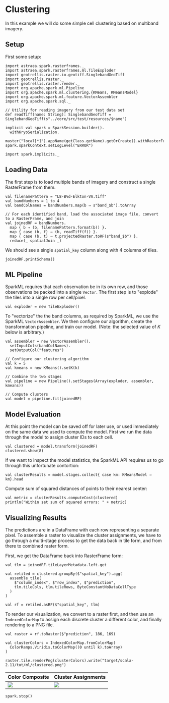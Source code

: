 # Clustering

In this example we will do some simple cell clustering based on multiband imagery.

## Setup 

First some setup:

```tut:silent
import astraea.spark.rasterframes._
import astraea.spark.rasterframes.ml.TileExploder
import geotrellis.raster.io.geotiff.SinglebandGeoTiff
import geotrellis.raster._
import geotrellis.raster.render._
import org.apache.spark.ml.Pipeline
import org.apache.spark.ml.clustering.{KMeans, KMeansModel}
import org.apache.spark.ml.feature.VectorAssembler
import org.apache.spark.sql._

// Utility for reading imagery from our test data set
def readTiff(name: String): SinglebandGeoTiff = SinglebandGeoTiff(s"../core/src/test/resources/$name")

implicit val spark = SparkSession.builder().
  withKryoSerialization.
  master("local[*]").appName(getClass.getName).getOrCreate().withRasterFrames
spark.sparkContext.setLogLevel("ERROR")

import spark.implicits._
```

## Loading Data

The first step is to load multiple bands of imagery and construct a single RasterFrame from them.

```tut:silent
val filenamePattern = "L8-B%d-Elkton-VA.tiff"
val bandNumbers = 1 to 4
val bandColNames = bandNumbers.map(b ⇒ s"band_$b").toArray

// For each identified band, load the associated image file, convert to a RasterFrame, and join
val joinedRF = bandNumbers.
  map { b ⇒ (b, filenamePattern.format(b)) }.
  map { case (b, f) ⇒ (b, readTiff(f)) }.
  map { case (b, t) ⇒ t.projectedRaster.toRF(s"band_$b") }.
  reduce(_ spatialJoin _)
```

We should see a single `spatial_key` column along with 4 columns of tiles.

```tut
joinedRF.printSchema()
```

## ML Pipeline 

SparkML requires that each observation be in its own row, and those
observations be packed into a single `Vector`. The first step is to
"explode" the tiles into a single row per cell/pixel.

```tut:silent
val exploder = new TileExploder()
```

To "vectorize" the the band columns, as required by SparkML, we use the SparkML 
`VectorAssembler`. We then configure our algorithm, create the transformation pipeline,
and train our model. (Note: the selected value of *K* below is arbitrary.) 

```tut:silent
val assembler = new VectorAssembler().
  setInputCols(bandColNames).
  setOutputCol("features")

// Configure our clustering algorithm
val k = 5
val kmeans = new KMeans().setK(k)

// Combine the two stages
val pipeline = new Pipeline().setStages(Array(exploder, assembler, kmeans))

// Compute clusters
val model = pipeline.fit(joinedRF)
```

## Model Evaluation

At this point the model can be saved off for later use, or used immediately on the same
data we used to compute the model. First we run the data through the model to assign 
cluster IDs to each cell.

```tut
val clustered = model.transform(joinedRF)
clustered.show(8)
```

If we want to inspect the model statistics, the SparkML API requires us to go
through this unfortunate contortion:

```tut:silent
val clusterResults = model.stages.collect{ case km: KMeansModel ⇒ km}.head
```

Compute sum of squared distances of points to their nearest center:

```tut
val metric = clusterResults.computeCost(clustered)
println("Within set sum of squared errors: " + metric)
```

## Visualizing Results

The predictions are in a DataFrame with each row representing a separate pixel. 
To assemble a raster to visualize the cluster assignments, we have to go through a
multi-stage process to get the data back in tile form, and from there to combined
raster form.

First, we get the DataFrame back into RasterFrame form:

```tut:silent
val tlm = joinedRF.tileLayerMetadata.left.get

val retiled = clustered.groupBy($"spatial_key").agg(
  assemble_tile(
    $"column_index", $"row_index", $"prediction",
    tlm.tileCols, tlm.tileRows, ByteConstantNoDataCellType
  )
)

val rf = retiled.asRF($"spatial_key", tlm)
```

To render our visualization, we convert to a raster first, and then use an
`IndexedColorMap` to assign each discrete cluster a different color, and finally
rendering to a PNG file.

```tut:silent
val raster = rf.toRaster($"prediction", 186, 169)

val clusterColors = IndexedColorMap.fromColorMap(
  ColorRamps.Viridis.toColorMap((0 until k).toArray)
)

raster.tile.renderPng(clusterColors).write("target/scala-2.11/tut/ml/clustered.png")
```

| Color Composite    | Cluster Assignments |
| ------------------ | ------------------- |
| ![](L8-RGB-VA.png) | ![](clustered.png)  |


```tut:invisible
spark.stop()
```
